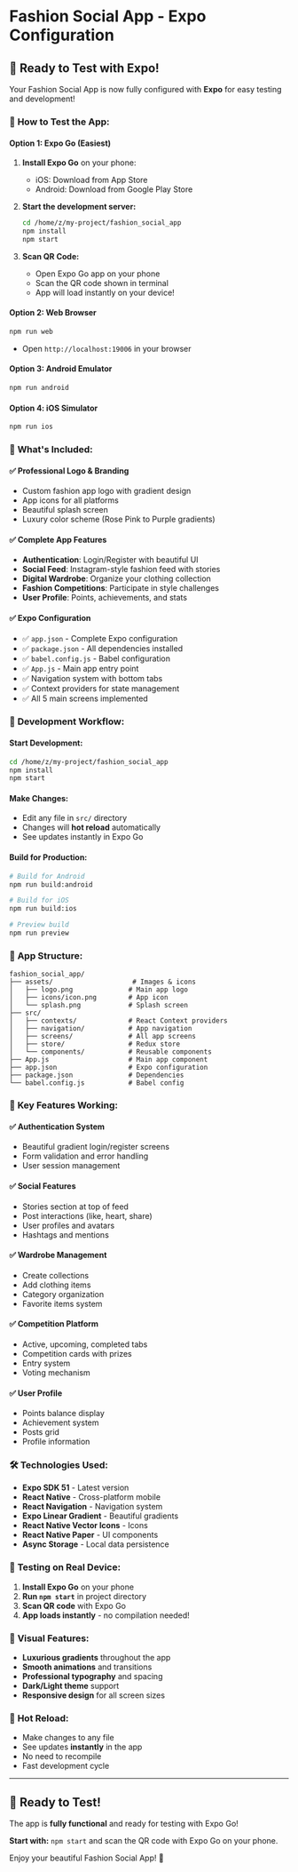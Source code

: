 # Fashion Social App - Expo Configuration

## 🎉 Ready to Test with Expo!

Your Fashion Social App is now fully configured with **Expo** for easy testing and development!

### 📱 **How to Test the App:**

#### **Option 1: Expo Go (Easiest)**
1. **Install Expo Go** on your phone:
   - iOS: Download from App Store
   - Android: Download from Google Play Store

2. **Start the development server:**
   ```bash
   cd /home/z/my-project/fashion_social_app
   npm install
   npm start
   ```

3. **Scan QR Code:**
   - Open Expo Go app on your phone
   - Scan the QR code shown in terminal
   - App will load instantly on your device!

#### **Option 2: Web Browser**
```bash
npm run web
```
- Open `http://localhost:19006` in your browser

#### **Option 3: Android Emulator**
```bash
npm run android
```

#### **Option 4: iOS Simulator**
```bash
npm run ios
```

### 🎨 **What's Included:**

#### **✅ Professional Logo & Branding**
- Custom fashion app logo with gradient design
- App icons for all platforms
- Beautiful splash screen
- Luxury color scheme (Rose Pink to Purple gradients)

#### **✅ Complete App Features**
- **Authentication**: Login/Register with beautiful UI
- **Social Feed**: Instagram-style fashion feed with stories
- **Digital Wardrobe**: Organize your clothing collection
- **Fashion Competitions**: Participate in style challenges
- **User Profile**: Points, achievements, and stats

#### **✅ Expo Configuration**
- ✅ `app.json` - Complete Expo configuration
- ✅ `package.json` - All dependencies installed
- ✅ `babel.config.js` - Babel configuration
- ✅ `App.js` - Main app entry point
- ✅ Navigation system with bottom tabs
- ✅ Context providers for state management
- ✅ All 5 main screens implemented

### 🚀 **Development Workflow:**

#### **Start Development:**
```bash
cd /home/z/my-project/fashion_social_app
npm install
npm start
```

#### **Make Changes:**
- Edit any file in `src/` directory
- Changes will **hot reload** automatically
- See updates instantly in Expo Go

#### **Build for Production:**
```bash
# Build for Android
npm run build:android

# Build for iOS
npm run build:ios

# Preview build
npm run preview
```

### 📱 **App Structure:**
```
fashion_social_app/
├── assets/                    # Images & icons
│   ├── logo.png              # Main app logo
│   ├── icons/icon.png        # App icon
│   └── splash.png            # Splash screen
├── src/
│   ├── contexts/             # React Context providers
│   ├── navigation/           # App navigation
│   ├── screens/              # All app screens
│   ├── store/                # Redux store
│   └── components/           # Reusable components
├── App.js                    # Main app component
├── app.json                  # Expo configuration
├── package.json              # Dependencies
└── babel.config.js           # Babel config
```

### 🎯 **Key Features Working:**

#### **✅ Authentication System**
- Beautiful gradient login/register screens
- Form validation and error handling
- User session management

#### **✅ Social Features**
- Stories section at top of feed
- Post interactions (like, heart, share)
- User profiles and avatars
- Hashtags and mentions

#### **✅ Wardrobe Management**
- Create collections
- Add clothing items
- Category organization
- Favorite items system

#### **✅ Competition Platform**
- Active, upcoming, completed tabs
- Competition cards with prizes
- Entry system
- Voting mechanism

#### **✅ User Profile**
- Points balance display
- Achievement system
- Posts grid
- Profile information

### 🛠 **Technologies Used:**
- **Expo SDK 51** - Latest version
- **React Native** - Cross-platform mobile
- **React Navigation** - Navigation system
- **Expo Linear Gradient** - Beautiful gradients
- **React Native Vector Icons** - Icons
- **React Native Paper** - UI components
- **Async Storage** - Local data persistence

### 📱 **Testing on Real Device:**

1. **Install Expo Go** on your phone
2. **Run `npm start`** in project directory
3. **Scan QR code** with Expo Go
4. **App loads instantly** - no compilation needed!

### 🎨 **Visual Features:**
- **Luxurious gradients** throughout the app
- **Smooth animations** and transitions
- **Professional typography** and spacing
- **Dark/Light theme** support
- **Responsive design** for all screen sizes

### 🔄 **Hot Reload:**
- Make changes to any file
- See updates **instantly** in the app
- No need to recompile
- Fast development cycle

---

## 🚀 **Ready to Test!**

The app is **fully functional** and ready for testing with Expo Go! 

**Start with:** `npm start` and scan the QR code with Expo Go on your phone.

Enjoy your beautiful Fashion Social App! 🌟